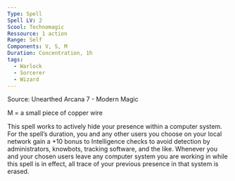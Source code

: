 ```yaml
---
Type: Spell
Spell LV: 2
Scool: Technomagic
Ressource: 1 action
Range: Self
Components: V, S, M
Duration: Concentration, 1h
tags:
  - Warlock
  - Sorcerer
  - Wizard
---
```

Source: Unearthed Arcana 7 - Modern Magic

M = a small piece of copper wire

This spell works to actively hide your presence within a computer system. For the spell’s duration, you and any other users you choose on your local network gain a +10 bonus to Intelligence checks to avoid detection by administrators, knowbots, tracking software, and the like. Whenever you and your chosen users leave any computer system you are working in while this spell is in effect, all trace of your previous presence in that system is erased.